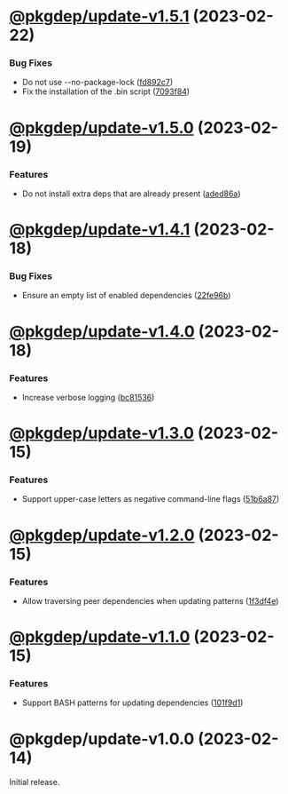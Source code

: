 # [@pkgdep/update-v1.5.1](https://github.com/prantlf/dep-dev/compare/@pkgdep/update-v1.5.0...@pkgdep/update-v1.5.1) (2023-02-22)


### Bug Fixes

* Do not use --no-package-lock ([fd892c7](https://github.com/prantlf/dep-dev/commit/fd892c75bfc6fedbbc855c63b791c79a9be8a207))
* Fix the installation of the .bin script ([7093f84](https://github.com/prantlf/dep-dev/commit/7093f8417102ce0251c3fcf45e4ddc58f933c50f))

# [@pkgdep/update-v1.5.0](https://github.com/prantlf/dep-dev/compare/@pkgdep/update-v1.4.1...@pkgdep/update-v1.5.0) (2023-02-19)


### Features

* Do not install extra deps that are already present ([aded86a](https://github.com/prantlf/dep-dev/commit/aded86a734ec5363cefb5bb667d3d6ff57d56f84))

# [@pkgdep/update-v1.4.1](https://github.com/prantlf/dep-dev/compare/@pkgdep/update-v1.4.0...@pkgdep/update-v1.4.1) (2023-02-18)


### Bug Fixes

* Ensure an empty list of enabled dependencies ([22fe96b](https://github.com/prantlf/dep-dev/commit/22fe96bdd20198bf0cd6a0e357ea3ecf03c82667))

# [@pkgdep/update-v1.4.0](https://github.com/prantlf/dep-dev/compare/@pkgdep/update-v1.3.0...@pkgdep/update-v1.4.0) (2023-02-18)


### Features

* Increase verbose logging ([bc81536](https://github.com/prantlf/dep-dev/commit/bc81536d70962f2d34432d524a9f7150819db2e6))

# [@pkgdep/update-v1.3.0](https://github.com/prantlf/dep-dev/compare/@pkgdep/update-v1.2.0...@pkgdep/update-v1.3.0) (2023-02-15)


### Features

* Support upper-case letters as negative command-line flags ([51b6a87](https://github.com/prantlf/dep-dev/commit/51b6a87b1940b0fc38de0a22a90558c2ed858c66))

# [@pkgdep/update-v1.2.0](https://github.com/prantlf/dep-dev/compare/@pkgdep/update-v1.1.0...@pkgdep/update-v1.2.0) (2023-02-15)


### Features

* Allow traversing peer dependencies when updating patterns ([1f3df4e](https://github.com/prantlf/dep-dev/commit/1f3df4e3b5e93804efa33dabf7525c80a22a9316))

# [@pkgdep/update-v1.1.0](https://github.com/prantlf/dep-dev/compare/@pkgdep/update-v1.0.0...@pkgdep/update-v1.1.0) (2023-02-15)


### Features

* Support BASH patterns for updating dependencies ([101f9d1](https://github.com/prantlf/dep-dev/commit/101f9d1a321a4764c10665fa3e36b85fdeca4041))

# @pkgdep/update-v1.0.0 (2023-02-14)

Initial release.
